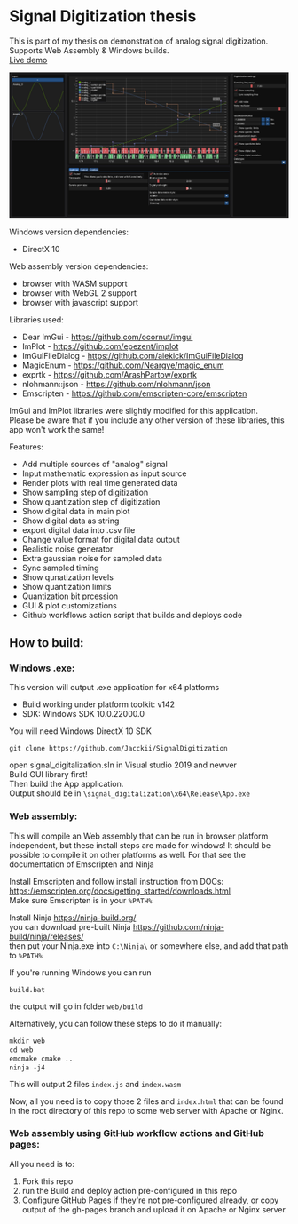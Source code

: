 # Signal Digitization thesis
This is part of my thesis on demonstration of analog signal digitization.   
Supports Web Assembly & Windows builds.  
[Live demo](https://jacckii.github.io/SignalDigitization/)

[![preview](preview.jpg)](https://jacckii.github.io/SignalDigitization/)

Windows version dependencies:
 - DirectX 10

Web assembly version dependencies:
 - browser with WASM support
 - browser with WebGL 2 support
 - browser with javascript support 

Libraries used:
 - Dear ImGui - https://github.com/ocornut/imgui
 - ImPlot - https://github.com/epezent/implot
 - ImGuiFileDialog - https://github.com/aiekick/ImGuiFileDialog
 - MagicEnum - https://github.com/Neargye/magic_enum
 - exprtk - https://github.com/ArashPartow/exprtk
 - nlohmann::json - https://github.com/nlohmann/json
 - Emscripten - https://github.com/emscripten-core/emscripten

ImGui and ImPlot libraries were slightly modified for this application.  
Please be aware that if you include any other version of these libraries, this app won't work the same!

Features:
 - Add multiple sources of "analog" signal
 - Input mathematic expression as input source
 - Render plots with real time generated data
 - Show sampling step of digitization
 - Show quantization step of digitization
 - Show digital data in main plot
 - Show digital data as string
 - export digital data into .csv file
 - Change value format for digital data output
 - Realistic noise generator
 - Extra gaussian noise for sampled data
 - Sync sampled timing
 - Show qunatization levels
 - Show quantization limits
 - Quantization bit prcession
 - GUI & plot customizations
 - Github workflows action script that builds and deploys code

## How to build:

### Windows .exe:
This version will output .exe application for x64 platforms
 - Build working under platform toolkit: v142
 - SDK: Windows SDK 10.0.22000.0

You will need Windows DirectX 10 SDK

```
git clone https://github.com/Jacckii/SignalDigitization
```
open signal_digitalization.sln in Visual studio 2019 and newver  
Build GUI library first!  
Then build the App application.  
Output should be in `\signal_digitalization\x64\Release\App.exe`


### Web assembly:
This will compile an Web assembly that can be run in browser platform independent, but these install steps are made for windows!
It should be possible to compile it on other platforms as well. For that see the documentation of Emscripten and Ninja

Install Emscripten and follow install instruction from DOCs: https://emscripten.org/docs/getting_started/downloads.html  
Make sure Emscripten is in your `%PATH%`  

Install Ninja https://ninja-build.org/  
you can download pre-built Ninja https://github.com/ninja-build/ninja/releases/  
then put your Ninja.exe into `C:\Ninja\` or somewhere else, and add that path to `%PATH%`  

If you're running Windows you can run
```
build.bat
``` 

the output will go in folder `web/build`

Alternatively, you can follow these steps to do it manually:

```
mkdir web
cd web
emcmake cmake ..
ninja -j4
```
This will output 2 files 
`index.js` and `index.wasm`  

Now, all you need is to copy those 2 files and `index.html` that can be found in the root directory of this repo to some web server with Apache or Nginx.

### Web assembly using GitHub workflow actions and GitHub pages:
All you need is to:
1. Fork this repo
2. run the Build and deploy action pre-configured in this repo
3. Configure GitHub Pages if they're not pre-configured already, or copy output of the gh-pages branch and upload it on Apache or Nginx server.
